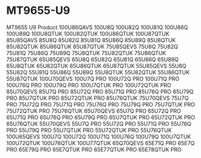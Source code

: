 # MT9655-U9
MT9655 U9 Product
100U86QAVS	100U8Q	100U82Q	100U81Q	100U86Q	100U89Q	100U8QTUK	100U82QTUK	100U86QTUK	100U87QTUK	
85U85QAVS	85U8Q	85U82Q	85U81Q	85U86Q	85U89Q	85U8QTUK	85U82QTUK	85U86QTUK	85U87QTUK
75U85QEVS	75U8Q	75U82Q	75U81Q	75U86Q	75U89Q	75U8QTUK	75U82QTUK	75U86QTUK	75U87QTUK
65U85QEVS	65U8Q	65U82Q	65U81Q	65U86Q	65U89Q	65U8QTUK	65U82QTUK	65U86QTUK	65U87QTUK
55U85QEVS	55U8Q	55U82Q	55U81Q	55U86Q	55U89Q	55U8QTUK	55U82QTUK	55U86QTUK	55U87QTUK
100U70QEVS	100U7Q PRO	100U72Q PRO	100U71Q PRO	100U76Q PRO	100U79Q PRO	100U7QTUK PRO	100U72QTUK PRO	
85U70QEVS	85U7Q PRO	85U72Q PRO	85U71Q PRO	85U76Q PRO	85U79Q PRO	85U7QTUK PRO	85U72QTUK PRO	85U76QTUK
75U70QEVS	75U7Q PRO	75U72Q PRO	75U71Q PRO	75U76Q PRO	75U79Q PRO	75U7QTUK PRO	75U72QTUK PRO	75U76QTUK
65U70QEVS	65U7Q PRO	65U72Q PRO	65U71Q PRO	65U76Q PRO	65U79Q PRO	65U7QTUK PRO	65U72QTUK PRO	65U76QTUK
55U70QEVS	55U7Q PRO	55U72Q PRO	55U71Q PRO	55U76Q PRO	55U79Q PRO	55U7QTUK PRO	55U72QTUK PRO	55U76QTUK
100U65QEVS	100U7Q	100U72Q	100U71Q	100U76Q	100U79Q	100U7QTUK	100U72QTUK	100U76QTUK	100U77QTUK
65Q70QEVS	65E71Q PRO	65E7Q PRO	65E79Q PRO	65E7QTUK PRO	65E77QTUK PRO	65E78QTUK PRO
